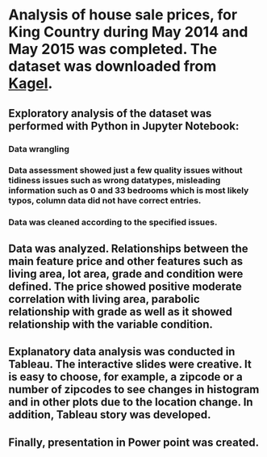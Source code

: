 # Analysis of house sale prices, for King Country during May 2014 and May 2015 was completed. The dataset was downloaded from [Kagel](https://www.kaggle.com/harlfoxem/housesalesprediction). 

##	Exploratory analysis of the dataset was performed with Python in Jupyter Notebook: 

###	Data wrangling

###	Data assessment showed just a few quality issues without tidiness issues such as wrong datatypes, misleading information such as 0 and 33 bedrooms which is most likely typos, column data did not have correct entries.  
###	Data was cleaned according to the specified issues.

##	Data was analyzed. Relationships between  the main feature price and other features such as living area, lot area, grade and condition were defined. The price showed positive moderate correlation with living area, parabolic relationship with grade as well as it showed relationship with the variable condition.

##	Explanatory data analysis was conducted in Tableau. The interactive slides were creative. It is easy to choose, for example, a zipcode or a number of zipcodes  to see changes in histogram and in other plots  due to the location change. In addition, Tableau story was developed.  

##	Finally, presentation in Power point was created.   

